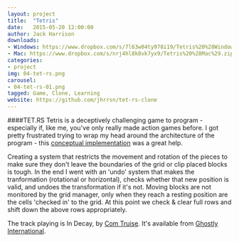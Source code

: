 ```yaml
---
layout: project
title:  "Tetris"
date:   2015-05-20 12:00:00
author: Jack Harrison
downloads:
- Windows: https://www.dropbox.com/s/7l63w04ty978i19/Tetris%20%28Windows%29.zip?dl=0
- Mac: https://www.dropbox.com/s/nrj4hl8k8vk7yx9/Tetris%20%28Mac%29.zip?dl=0
categories:
- project
img: 04-tet-rs.png
carousel:
- 04-tet-rs-01.png
tagged: Game, Clone, Learning
website: https://github.com/jhrrsn/tet-rs-clone
---
```

####TET.RS
Tetris is a deceptively challenging game to program - especially if, like me, you've only really made action games before. I got pretty frustrated trying to wrap my head around the architecture of the program - this [conceptual implementation](http://tutorials.jenkov.com/flex-tetris/conceptual-implementation.html) was a great help.

Creating a system that restricts the movement and rotation of the pieces to make sure they don't leave the boundaries of the grid or clip placed blocks is tough. In the end I went with an 'undo' system that makes the tranformation (rotational or horizontal), checks whether that new position is valid, and undoes the transformation if it's not. Moving blocks are not monitored by the grid manager, only when they reach a resting position are the cells 'checked in' to the grid. At this point we check & clear full rows and shift down the above rows appropriately.

The track playing is In Decay, by [Com Truise](http://comtruise.com/). It's available from [Ghostly International](http://ghostly.com/media).
